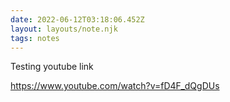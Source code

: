 ```yaml
---
date: 2022-06-12T03:18:06.452Z
layout: layouts/note.njk
tags: notes
---
```

Testing youtube link

https://www.youtube.com/watch?v=fD4F_dQgDUs